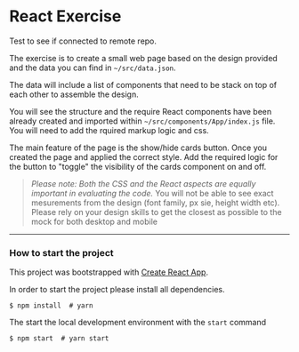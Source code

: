 # React Exercise

Test to see if connected to remote repo.

The exercise is to create a small web page based on the design provided and the data you can find in `~/src/data.json`.

The data will include a list of components that need to be stack on top of each other to assemble the design.

You will see the structure and the require React components have been already created and imported within `~/src/components/App/index.js` file. You will need to add the rquired markup logic and css.

The main feature of the page is the show/hide cards button.
Once you created the page and applied the correct style. Add the required logic for the button to "toggle" the visibility of the cards component on and off.


> *Please note: Both the CSS and the React aspects are equally important in evaluating the code.*
You will not be able to see exact mesurements from the design (font family, px sie, height width etc). Please rely on your design skills to get the closest as possible to the mock for both desktop and mobile

---




### How to start the project

This project was bootstrapped with [Create React App](https://github.com/facebook/create-react-app).

In order to start the project please install all dependencies.

```
$ npm install  # yarn
```

The start the local development environment with the `start` command

```
$ npm start  # yarn start
```

